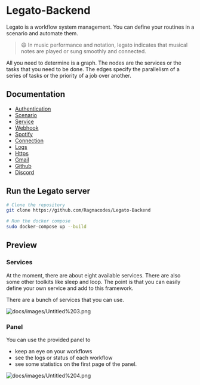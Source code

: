 # Legato-Backend

Legato is a workflow system management. You can define your routines in a scenario and automate them. 

> 😄 In music performance and notation, legato indicates that musical notes are played or sung smoothly and connected.

All you need to determine is a graph. The nodes are the services or the tasks that you need to be done. The edges specify the parallelism of a series of tasks or the priority of a job over another. 

## Documentation

- [Authentication](docs/api/auth.md)
- [Scenario](docs/api/scenario.md)
- [Service](docs/api/service.md)
- [Webhook](docs/api/webhook.md)
- [Spotify](docs/api/spotify.md)
- [Connection](docs/api/connection.md)
- [Logs](docs/api/logs.md)
- [Https](docs/api/http.md)
- [Gmail](docs/api/gmail.md)
- [Github](docs/api/github.md)
- [Discord](docs/api/discord.md)


## Run the Legato server

```bash
# Clone the repository 
git clone https://github.com/Ragnacodes/Legato-Backend

# Run the docker compose 
sudo docker-compose up --build
```

## Preview

### Services

At the moment, there are about eight available services. There are also some other toolkits like sleep and loop. The point is that you can easily define your own service and add to this framework. 

There are a bunch of services that you can use.

![docs/images/Untitled%203.png](docs/images/Untitled%203.png)

### Panel

You can  use the provided panel to

- keep an eye on your workflows
- see the logs or status of each workflow
- see some statistics on the first page of the panel.

![docs/images/Untitled%204.png](docs/images/Untitled%204.png)

